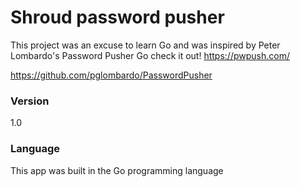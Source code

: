 # Shroud password pusher
This project was an excuse to learn Go and was inspired by Peter Lombardo's Password Pusher
Go check it out!
https://pwpush.com/

https://github.com/pglombardo/PasswordPusher


### Version
1.0

### Language
This app was built in the Go programming language


